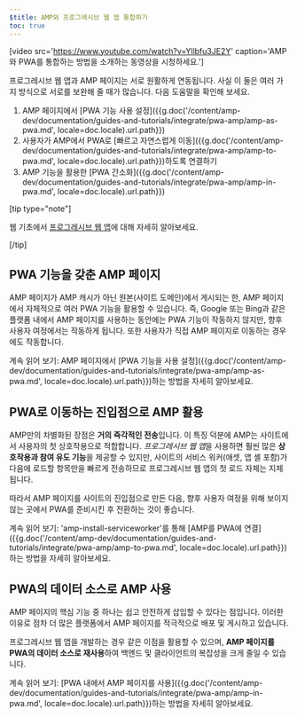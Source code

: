 ```yaml
---
$title: AMP와 프로그레시브 웹 앱 통합하기
toc: true
---
```



[video src='https://www.youtube.com/watch?v=Yllbfu3JE2Y' caption='AMP와 PWA를 통합하는 방법을 소개하는 동영상을 시청하세요.']

프로그레시브 웹 앱과 AMP 페이지는 서로 원활하게 연동됩니다. 사실 이 둘은 여러 가지 방식으로 서로를 보완해 줄 때가 많습니다. 다음 도움말을 확인해 보세요.

1. AMP 페이지에서 [PWA 기능 사용 설정]({{g.doc('/content/amp-dev/documentation/guides-and-tutorials/integrate/pwa-amp/amp-as-pwa.md', locale=doc.locale).url.path}})
2. 사용자가 AMP에서 PWA로 [빠르고 자연스럽게 이동]({{g.doc('/content/amp-dev/documentation/guides-and-tutorials/integrate/pwa-amp/amp-to-pwa.md', locale=doc.locale).url.path}})하도록 연결하기
3. AMP 기능을 활용한 [PWA 간소화]({{g.doc('/content/amp-dev/documentation/guides-and-tutorials/integrate/pwa-amp/amp-in-pwa.md', locale=doc.locale).url.path}})

[tip type="note"]

웹 기초에서 [프로그레시브 웹 앱](https://developers.google.com/web/progressive-web-apps/)에 대해 자세히 알아보세요.

[/tip]

## PWA 기능을 갖춘 AMP 페이지

AMP 페이지가 AMP 캐시가 아닌 원본(사이트 도메인)에서 게시되는 한, AMP 페이지에서 자체적으로 여러 PWA 기능을 활용할 수 있습니다. 즉, Google 또는 Bing과 같은 플랫폼 내에서 AMP 페이지를 사용하는 동안에는 PWA 기능이 작동하지 않지만, 향후 사용자 여정에서는 작동하게 됩니다. 또한 사용자가 직접 AMP 페이지로 이동하는 경우에도 작동합니다.

계속 읽어 보기: AMP 페이지에서 [PWA 기능을 사용 설정]({{g.doc('/content/amp-dev/documentation/guides-and-tutorials/integrate/pwa-amp/amp-as-pwa.md', locale=doc.locale).url.path}})하는 방법을 자세히 알아보세요.

## PWA로 이동하는 진입점으로 AMP 활용

AMP만의 차별화된 장점은 **거의 즉각적인 전송**입니다. 이 특징 덕분에 AMP는 사이트에서 사용자의 첫 상호작용으로 적합합니다. *프로그레시브 웹 앱*을 사용하면 훨씬 많은 **상호작용과 참여 유도 기능**을 제공할 수 있지만, 사이트의 서비스 워커(애셋, 앱 셸 포함)가 다음에 로드할 항목만을 빠르게 전송하므로 프로그레시브 웹 앱의 첫 로드 자체는 지체됩니다.

따라서 AMP 페이지를 사이트의 진입점으로 만든 다음, 향후 사용자 여정을 위해 보이지 않는 곳에서 PWA를 준비시킨 후 전환하는 것이 좋습니다.

계속 읽어 보기: 'amp-install-serviceworker'를 통해 [AMP를 PWA에 연결]({{g.doc('/content/amp-dev/documentation/guides-and-tutorials/integrate/pwa-amp/amp-to-pwa.md', locale=doc.locale).url.path}})하는 방법을 자세히 알아보세요.

## PWA의 데이터 소스로 AMP 사용

AMP 페이지의 핵심 기능 중 하나는 쉽고 안전하게 삽입할 수 있다는 점입니다. 이러한 이유로 점차 더 많은 플랫폼에서 AMP 페이지를 적극적으로 배포 및 게시하고 있습니다.

프로그레시브 웹 앱을 개발하는 경우 같은 이점을 활용할 수 있으며, **AMP 페이지를 PWA의 데이터 소스로 재사용**하여 백엔드 및 클라이언트의 복잡성을 크게 줄일 수 있습니다.

계속 읽어 보기: [PWA 내에서 AMP 페이지를 사용]({{g.doc('/content/amp-dev/documentation/guides-and-tutorials/integrate/pwa-amp/amp-in-pwa.md', locale=doc.locale).url.path}})하는 방법을 자세히 알아보세요.
